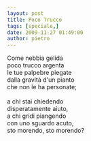```yaml
---
layout: post
title: Poco Trucco
tags: [speciale,]
date: 2009-11-27 01:49:00
author: pietro
---
```

Come nebbia gelida<br/>poco trucco argenta<br/>le tue palpebre piegate<br/>dalla gravità d'un pianto<br/>che non le ha personate;<br/><br/>a chi stai chiedendo<br/>disperatamente aiuto,<br/>a chi gridi piangendo<br/>con uno sguardo acuto,<br/>sto morendo, sto morendo?
